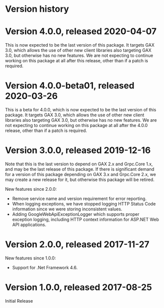 # Version history

# Version 4.0.0, released 2020-04-07

This is now expected to be the last version
of this package. It targets GAX 3.0, which allows the use of other
new client libraries also targeting GAX 3.0, but otherwise has no
new features. We are not expecting to continue working on this
package at all after this release, other than if a patch is
required.

# Version 4.0.0-beta01, released 2020-03-26

This is a beta for 4.0.0, which is now expected to be the last version
of this package. It targets GAX 3.0, which allows the use of other
new client libraries also targeting GAX 3.0, but otherwise has no
new features. We are not expecting to continue working on this
package at all after the 4.0.0 release, other than if a patch is
required.

# Version 3.0.0, released 2019-12-16

Note that this is the last version to depend on GAX 2.x and
Grpc.Core 1.x, and may be the last release of this package. If
there is significant demand for a version of this package depending
on GAX 3.x and Grpc.Core 2.x, we may create a new release for it,
but otherwise this package will be retired.

New features since 2.0.0:

- Remove service name and version requirement for error reporting.
- When logging exceptions, we have stopped logging HTTP Status Code information since we were storing inconsistent values.
- Adding GoogleWebApiExceptionLogger which supports proper exception logging, including HTTP context information for ASP.NET Web API applications.

# Version 2.0.0, released 2017-11-27

New features since 1.0.0:

- Support for .Net Framework 4.6.

# Version 1.0.0, released 2017-08-25

Initial Release
